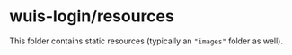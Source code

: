 # wuis-login/resources

This folder contains static resources (typically an `"images"` folder as well).
